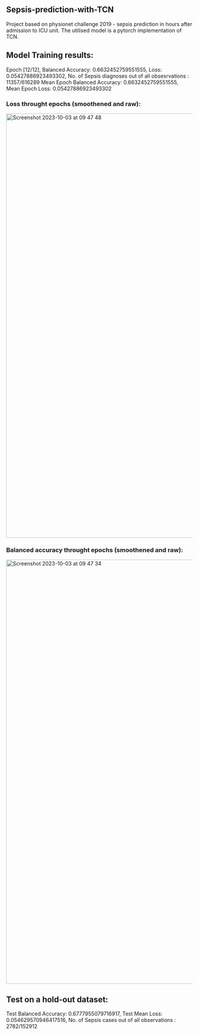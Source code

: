 ## Sepsis-prediction-with-TCN
Project based on physionet challenge 2019 - sepsis prediction in hours after admission to ICU unit. The utilised model is a pytorch implementation of TCN.

## Model Training results:

Epoch [12/12], Balanced Accuracy: 0.6632452759551555, Loss: 0.05427886923493302, No. of Sepsis diagnoses out of all obsesrvations : 11357/616289
Mean Epoch Balanced Accuracy: 0.6632452759551555, Mean Epoch Loss: 0.05427886923493302

### Loss throught epochs (smoothened and raw):

<img width="1145" alt="Screenshot 2023-10-03 at 09 47 48" src="https://github.com/jjfrackowiak/Sepsis-prediction-with-TCN/assets/84077365/e5d2cd54-752b-4f5b-b797-618458b24bd2">

### Balanced accuracy throught epochs (smoothened and raw):

<img width="1145" alt="Screenshot 2023-10-03 at 09 47 34" src="https://github.com/jjfrackowiak/Sepsis-prediction-with-TCN/assets/84077365/8b97028c-a0ff-40de-b709-a174c542c86c">

## Test on a hold-out dataset:

Test Balanced Accuracy: 0.6777955079716917, Test Mean Loss: 0.054629570946417516, No. of Sepsis cases out of all observations : 2782/152912
